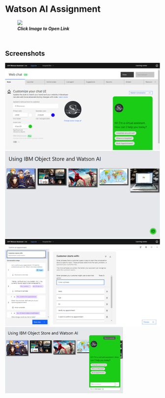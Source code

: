 # Watson AI Assignment

<figure>
<a href="https://github.com/IBM-EPBL/IBM-Project-26295-1660024117"><img src="https://projectpeta.s3.jp-tok.cloud-object-storage.appdomain.cloud/ss1.jpg"/></a>
<br>
<figcaption><i><b>Click Image to Open Link</b></i></figcaption>
</figure>

<br>

## <b>Screenshots</b>

<img src="./asserts/watson4.png" />
<img src="./asserts/watson5.png"/>
<img src="./asserts/watson3.png"/>
<img style="width:40vw" src="./asserts/watson2.png" />
